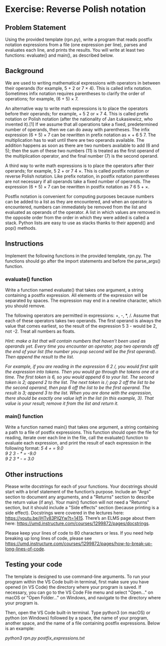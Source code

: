# Exercise: Reverse Polish notation

## Problem Statement
Using the provided template (rpn.py), write a program that reads postfix notation expressions from a file (one expression per line), parses and evaluates each line, and prints the results. You will write at least two functions: evaluate() and main(), as described below.

## Background
We are used to writing mathematical expressions with operators in between their operands (for example, 5 + 2 or 7 × 4). This is called infix notation. Sometimes infix notation requires parentheses to clarify the order of operations; for example, (6 + 5) × 7.

An alternative way to write math expressions is to place the operators before their operands; for example, + 5 2 or × 7 4. This is called prefix notation or Polish notation (after the nationality of Jan Łukasiewicz, who invented it).[1] If we assume that all operations take a fixed, predetermined number of operands, then we can do away with parentheses. The infix expression (6 + 5) × 7 can be rewritten in prefix notation as × + 6 5 7. The multiplication has to wait until there are two operands available. The addition happens as soon as there are two numbers available to add (6 and 5); then the sum of these two numbers (11) is treated as the first operand of the multiplication operator, and the final number (7) is the second operand.

A third way to write math expressions is to place the operators after their operands; for example, 5 2 + or 7 4 ×. This is called postfix notation or reverse Polish notation. Like prefix notation, in postfix notation parentheses are not necessary if all operands take a fixed number of operands. The expression (6 + 5) × 7 can be rewritten in postfix notation as 7 6 5 + ×.

Postfix notation is convenient for computing purposes because numbers can be added to a list as they are encountered, and when an operator is encountered, numbers can immediately be removed from the list and evaluated as operands of the operator. A list in which values are removed in the opposite order from the order in which they were added is called a stack. Python lists are easy to use as stacks thanks to their append() and pop() methods.

## Instructions
Implement the following functions in the provided template, rpn.py. The functions should go after the import statements and before the parse_args() function.

### evaluate() function
Write a function named evaluate() that takes one argument, a string containing a postfix expression. All elements of the expression will be separated by spaces. The expression may end in a newline character, which you should remove.

The following operators are permitted in expressions: +, -, *, /. Assume that each of these operators takes two operands. The first operand is always the value that comes earliest, so the result of the expression 5 3 - would be 2, not -2. Treat all numbers as floats.

*Hint: make a list that will contain numbers that haven’t been used as operands yet. Every time you encounter an operator, pop two operands off the end of your list (the number you pop second will be the first operand). Then append the result to the list.*

*For example, if you are reading in the expression 6 2 /, you would first split the expression into tokens. Then you would go through the tokens one at a time. The first token is 6, so you would append 6 to your list. The second token is 2; append 2 to the list. The next token is /; pop 2 off the list to be the second operand, then pop 6 off the list to be the first operand. The result is 3; append 3 to the list. When you are done with the expression, there should be exactly one value left in the list (in this example, 3). That value is your result; remove it from the list and return it.*

### main() function
Write a function named main() that takes one argument, a string containing a path to a file of postfix expressions. This function should open the file for reading, iterate over each line in the file, call the evaluate() function to evaluate each expression, and print the result of each expression in the following format:
*5 4 + = 9.0*<br/>
*9 2 3 - * = -9.0*<br/>
*9 2 3 * - = 3.0*

## Other instructions
Please write docstrings for each of your functions. Your docstrings should start with a brief statement of the function’s purpose. Include an "Args" section to document any arguments, and a "Returns" section to describe the return value (if any). Your main() function will not need a "Returns" section, but it should include a "Side effects" section (because printing is a side effect). Docstrings were covered in the lectures here: https://youtu.be/jHTv83PlQYw?t=1415. There’s an ELMS page about them here: https://umd.instructure.com/courses/1299872/pages/docstrings.

Please keep your lines of code to 80 characters or less. If you need help breaking up long lines of code, please see https://umd.instructure.com/courses/1299872/pages/how-to-break-up-long-lines-of-code.

## Testing your code
The template is designed to use command-line arguments. To run your program within the VS Code built-in terminal, first make sure you have opened (in VS Code) the directory where your program is saved. If necessary, you can go to the VS Code File menu and select "Open…​" on macOS or "Open Folder…​" on Windows, and navigate to the directory where your program is.

Then, open the VS Code built-in terminal. Type python3 (on macOS) or python (on Windows) followed by a space, the name of your program, another space, and the name of a file containing postfix expressions. Below is an example:

*python3 rpn.py postfix_expressions.txt*